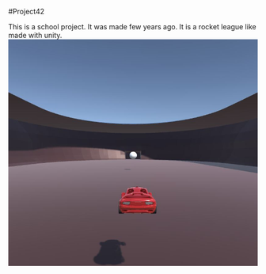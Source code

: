 #Project42

This is a school project. It was made few years ago.
It is a rocket league like made with unity.
![alt text](https://github.com/Armand-B/Project42/blob/master/project42.JPG)
